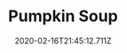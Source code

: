 ---
templateKey: blog-post
title: Pumpkin Soup
type: cooking
energy: 200
health: 90
description: A seasonal favorite. 
featuredpost: false
date: 2020-02-16T21:45:12.711Z
featuredimage: /img/Pumpkin_Soup.png
sellPrice: 300
tags:
  - Pumpkin
  - Milk
  - edible
---